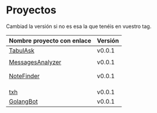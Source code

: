 # Proyectos

Cambiad la versión si no es esa la que tenéis en vuestro tag.

| Nombre proyecto con enlace                                              | Versión |
|-------------------------------------------------------------------------|---------|
| [TabulAsk](https://github.com/Curso-DA-Python-I/TabulAsk) | v0.0.1 |
| | |
| [MessagesAnalyzer](https://github.com/BotAnalyzer/MessagesAnalyzer) | v0.0.1 |
| | |
| | |
| [NoteFinder](https://github.com/Python-V-AgilGRX/NoteFinder)            | v0.0.1 |
| | |
| | |
| | |
| [txh](https://github.com/typescript-caterpillar/txh)            | v0.0.1 |
| [GolangBot](https://github.com/GolangParty/GolangRepo)          | v0.0.1 |
